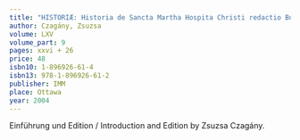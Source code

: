 ```yaml
---
title: "HISTORIÆ: Historia de Sancta Martha Hospita Christi redactio Bohemica: Ein spätmittelalterliches Reimoffizium zu Ehren der heiligen Martha in seiner böhmische Überlieferung"
author: Czagány, Zsuzsa
volume: LXV
volume_part: 9
pages: xxvi + 26
price: 48
isbn10: 1-896926-61-4
isbn13: 978-1-896926-61-2
publisher: IMM
place: Ottawa
year: 2004
---
```

Einführung und Edition / Introduction and Edition by Zsuzsa Czagány.
